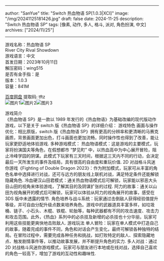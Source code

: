 
---
author: "SanYue"
title: "Switch 热血物语 SP[1.0.3|XCI]"
image: "/img/20241125181426.jpg"
draft: false
date: 2024-11-25
description: "Switch 热血物语 SP"
tags: [像素, 动作, 多人, 格斗, 派对, 角色扮演, 中文]
archives: ["2024/11/25"]

---

游戏名称：热血物语 SP   
River City Rival Showdown    
游戏语言：中文  
首发日期：2023年10月11日  
解压密码：wing515  
是否有金手指：是  
版本：1.0.3   
容量：841M

[百度网盘](https://pan.baidu.com/s/1cmBDY75sAk8waR2XTwSPJg) 提取码: tftz  
![图片1](/img/1abe11.jpg)![图片2](/img/502ec5.jpg)![图片3](/img/6bb4e6.jpg)  

游戏简介  
《热血物语 SP》是一款以 1989 年发行的《热血物语》为基础改编的现代版动作游戏，以下是关于 switch 版《热血物语 SP》的详细介绍：
游戏特色
画面与操作优化：相比原版，switch 版《热血物语 SP》拥有更高的分辨率和更清晰的马赛克画质，背景画面更加出色，打斗画面也更加流畅，同时操作性也得到了改善，能让玩家更舒适地体验游戏.
多种游戏模式：
热血物语模式：这是游戏的主要模式，玩家将扮演国夫等角色，在假想都市 “梦见町” 中，以热血高中为中心展开冒险，阻止冷峰学园的阴谋。此模式下玩家有三天时间，根据这三天内不同的行动，会决定最后一天所发生的事件及结局，具有很高的自由度和重玩价值.
2D 对战格斗风迷你游戏《Fighting of Double Dragon 2023》：作为附加模式，玩家可从丰富的角色名单中选择进行对战，还可与远方的朋友线上联机对战，满足特定条件还能解锁隐藏角色.
冷血硬汉山田君模式：通关热血物语模式后可解锁，玩家能以邪恶大头目山田的视角来体验游戏，了解其目的及阴谋扩张的过程.
阿力的故事：通关以山田为视角展开的模式后可解锁，玩家可以体验从阿力的视角展开的故事，感受在 3DS 版中未透露的情节.
角色培养与战斗系统：玩家通过击倒敌人获得经验值提升等级，并可自由分配升级点数来培养角色。游戏中的武器道具丰富多样，如垃圾桶、链子、小石头、木棍、铁棍、轮胎等，每种武器都有不同的攻击速度、攻击力和攻击范围。此外，《热血》系列中的必杀技及新增的必杀技也十分华丽，玩家可利用这些技能更爽快地击败敌人.
游戏玩法
单人冒险：玩家在单人模式中打造自己的故事，随着完成的事件不同，角色和对话会产生变化，最终可解锁各种独特的结局。在冒险过程中，需要完成各种任务和挑战，如打败特定的敌人、探索隐藏地点、触发剧情事件等，以推动故事发展，并不断提升角色的实力.
多人对战：通过 2D 对战格斗风迷你游戏模式，玩家可与朋友进行本地或在线对战，选择自己喜欢的角色一较高下，增加了游戏的互动性和趣味性.
